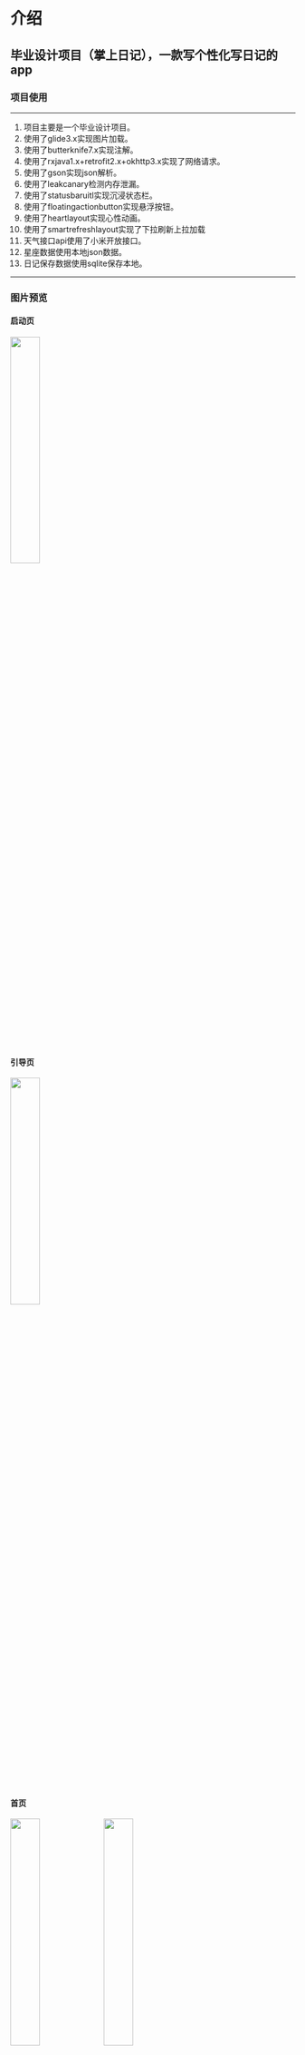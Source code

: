 # 介绍
## 毕业设计项目（掌上日记），一款写个性化写日记的app

### 项目使用
***
  1. 项目主要是一个毕业设计项目。
  2. 使用了glide3.x实现图片加载。
  3. 使用了butterknife7.x实现注解。
  4. 使用了rxjava1.x+retrofit2.x+okhttp3.x实现了网络请求。
  5. 使用了gson实现json解析。
  6. 使用了leakcanary检测内存泄漏。
  7. 使用了statusbaruitl实现沉浸状态栏。
  8. 使用了floatingactionbutton实现悬浮按钮。
  9. 使用了heartlayout实现心性动画。
  10. 使用了smartrefreshlayout实现了下拉刷新上拉加载
  11. 天气接口api使用了小米开放接口。
  12. 星座数据使用本地json数据。
  13. 日记保存数据使用sqlite保存本地。
***

### 图片预览

#### 启动页
<div style="align: center">
       <img src="https://github.com/yiranchunqiu/zhangshangriji/blob/master/pic/%E5%9B%BE%E7%89%875.png" width="32%">
</div>

#### 引导页
<div style="align: center">
       <img src="https://github.com/yiranchunqiu/zhangshangriji/blob/master/pic/%E5%9B%BE%E7%89%876.png" width="32%">
</div>

#### 首页
<div style="align: center">
       <img src="https://github.com/yiranchunqiu/zhangshangriji/blob/master/pic/%E5%9B%BE%E7%89%871.png" width="32%">
       <img src="https://github.com/yiranchunqiu/zhangshangriji/blob/master/pic/%E5%9B%BE%E7%89%877.png" width="32%">
</div>

#### 写日记页面
<div style="align: center">
       <img src="https://github.com/yiranchunqiu/zhangshangriji/blob/master/pic/%E5%9B%BE%E7%89%874.png" width="32%">
       <img src="https://github.com/yiranchunqiu/zhangshangriji/blob/master/pic/%E5%9B%BE%E7%89%878.png" width="32%">
</div>

#### 星座页面
<div style="align: center">
       <img src="https://github.com/yiranchunqiu/zhangshangriji/blob/master/pic/%E5%9B%BE%E7%89%872.png" width="32%">
</div>

#### 天气页面
<div style="align: center">
       <img src="https://github.com/yiranchunqiu/zhangshangriji/blob/master/pic/%E5%9B%BE%E7%89%873.png" width="32%">
       <img src="https://github.com/yiranchunqiu/zhangshangriji/blob/master/pic/%E5%9B%BE%E7%89%879.png" width="32%">
</div>